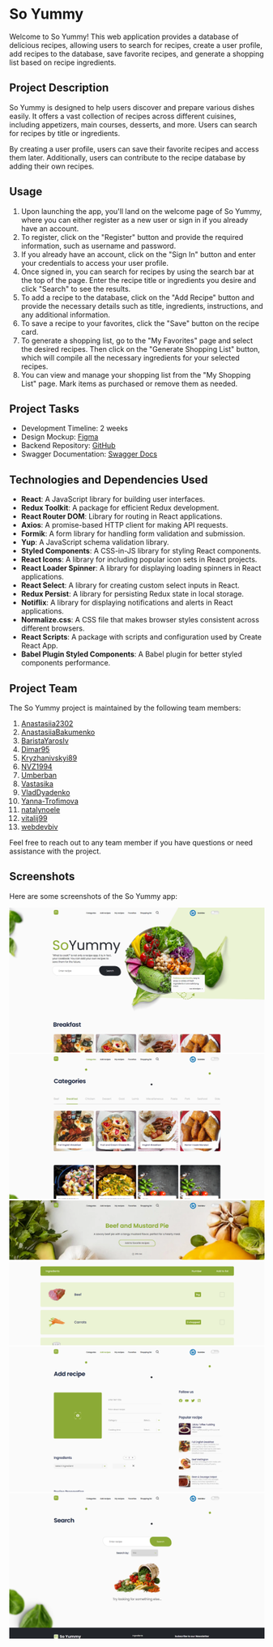 # So Yummy

Welcome to So Yummy! This web application provides a database of delicious
recipes, allowing users to search for recipes, create a user profile, add
recipes to the database, save favorite recipes, and generate a shopping list
based on recipe ingredients.

## Project Description

So Yummy is designed to help users discover and prepare various dishes easily.
It offers a vast collection of recipes across different cuisines, including
appetizers, main courses, desserts, and more. Users can search for recipes by
title or ingredients.

By creating a user profile, users can save their favorite recipes and access
them later. Additionally, users can contribute to the recipe database by adding
their own recipes.

## Usage

1. Upon launching the app, you'll land on the welcome page of So Yummy, where
   you can either register as a new user or sign in if you already have an
   account.
2. To register, click on the "Register" button and provide the required
   information, such as username and password.
3. If you already have an account, click on the "Sign In" button and enter your
   credentials to access your user profile.
4. Once signed in, you can search for recipes by using the search bar at the top
   of the page. Enter the recipe title or ingredients you desire and click
   "Search" to see the results.
5. To add a recipe to the database, click on the "Add Recipe" button and provide
   the necessary details such as title, ingredients, instructions, and any
   additional information.
6. To save a recipe to your favorites, click the "Save" button on the recipe
   card.
7. To generate a shopping list, go to the "My Favorites" page and select the
   desired recipes. Then click on the "Generate Shopping List" button, which
   will compile all the necessary ingredients for your selected recipes.
8. You can view and manage your shopping list from the "My Shopping List" page.
   Mark items as purchased or remove them as needed.

## Project Tasks

- Development Timeline: 2 weeks
- Design Mockup:
  [Figma](https://www.figma.com/file/rj6kSC63HyaVsHXqMtt3Cv/So-Yummy?type=design&node-id=0-1&mode=design)
- Backend Repository: [GitHub](https://github.com/natalynoele/yummy-backend)
- Swagger Documentation:
  [Swagger Docs](https://yummy-service.onrender.com/api-docs/#/)

## Technologies and Dependencies Used

- **React**: A JavaScript library for building user interfaces.
- **Redux Toolkit**: A package for efficient Redux development.
- **React Router DOM**: Library for routing in React applications.
- **Axios**: A promise-based HTTP client for making API requests.
- **Formik**: A form library for handling form validation and submission.
- **Yup**: A JavaScript schema validation library.
- **Styled Components**: A CSS-in-JS library for styling React components.
- **React Icons**: A library for including popular icon sets in React projects.
- **React Loader Spinner**: A library for displaying loading spinners in React
  applications.
- **React Select**: A library for creating custom select inputs in React.
- **Redux Persist**: A library for persisting Redux state in local storage.
- **Notiflix**: A library for displaying notifications and alerts in React
  applications.
- **Normalize.css**: A CSS file that makes browser styles consistent across
  different browsers.
- **React Scripts**: A package with scripts and configuration used by Create
  React App.
- **Babel Plugin Styled Components**: A Babel plugin for better styled
  components performance.

## Project Team

The So Yummy project is maintained by the following team members:

1. [Anastasiia2302](https://github.com/Anastasiia2302)
2. [AnastasiiaBakumenko](https://github.com/AnastasiiaBakumenko)
3. [BaristaYaroslv](https://github.com/BaristaYaroslv)
4. [Dimar95](https://github.com/Dimar95)
5. [Kryzhanivskyi89](https://github.com/Kryzhanivskyi89)
6. [NVZ1994](https://github.com/NVZ1994)
7. [Umberban](https://github.com/Umberban)
8. [Vastasika](https://github.com/Vastasika)
9. [VladDyadenko](https://github.com/VladDyadenko)
10. [Yanna-Trofimova](https://github.com/Yanna-Trofimova)
11. [natalynoele](https://github.com/natalynoele)
12. [vitalij99](https://github.com/vitalij99)
13. [webdevbiv](https://github.com/webdevbiv)

Feel free to reach out to any team member if you have questions or need
assistance with the project.

## Screenshots

Here are some screenshots of the So Yummy app:

![Main Page](screenshots/mainPage.png)
![Categories Page](screenshots/categoriesPage.png)
![Recipe Page](screenshots/recipePage.png)
![Add Recipe Page](screenshots/addRecipePage.png)
![Search Page](screenshots/searchPage.png)
